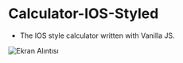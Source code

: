 # Calculator-IOS-Styled
- The IOS style calculator written with Vanilla JS.

![Ekran Alıntısı](https://user-images.githubusercontent.com/75091589/145674866-6a414187-ac43-4dfc-ac15-ba0ee6bb73ca.JPG)

